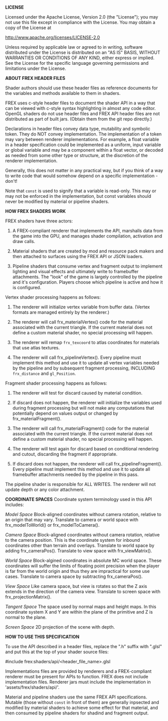 **LICENSE**

Licensed under the Apache License, Version 2.0 (the "License"); you may not
use this file except in compliance with the License.  You may obtain a copy
of the License at

  http://www.apache.org/licenses/LICENSE-2.0

Unless required by applicable law or agreed to in writing, software
distributed under the License is distributed on an "AS IS" BASIS, WITHOUT
WARRANTIES OR CONDITIONS OF ANY KIND, either express or implied.  See the
License for the specific language governing permissions and limitations under
the License.


**ABOUT FREX HEADER FILES**

Shader authors should use these header files as reference documents for the
variables and methods available to them in shaders.

FREX uses c-style header files to document the shader API in a way that can be
viewed with c-style syntax highlighting in almost any code editor.
OpenGL shaders do not use header files and FREX API header files are not 
distributed as part of built jars. (Obtain them from the git repo directly.)

Declarations in header files convey data type, mutability and symbolic token.
They do NOT convey implementation.  The implementation of a token may vary
between renderer implementations.  For example, a float variable in a header
specification could be implemented as a uniform, input variable or global variable
and may be a component within a float vector, or decoded as needed from some
other type or structure, at the discretion of the renderer implementation.

Generally, this does not matter in any practical way, but if you think of a
way to write code that would somehow depend on a specific implementation - don't!

Note that `const` is used to signify that a variable is read-only.  This may or
may not be enforced in the implementation, but const variables should never be
modified by material or pipeline shaders.


**HOW FREX SHADERS WORK**

FREX shaders have three actors:
1) A FREX-compliant renderer that implements the API, marshalls data from 
the game into the GPU, and manages shader compilation, activation and draw
calls.

2) Material shaders that are created by mod and resource pack makers and 
then attached to surfaces using the FREX API or JSON loaders. 

3) Pipeline shaders that consume vertex and fragment output to implement
lighting and visual effects and ultimately write to framebuffer attachments.
The "look" of the game is largely controlled by the pipeline and it's 
configuration.  Players choose which pipeline is active and how it is 
configured.


Vertex shader processing happens as follows:

  1) The renderer will initialize vertex variable from buffer
  data. (Vertex formats are managed entirely by the renderer.)
  
  2) The renderer will call frx_materialVertex() code for the
  material associated with the current triangle.  If the current
  material does not define a custom material shader,
  no special processing will happen.
  
  3) The renderer will remap `frx_texcoord` to atlas coordinates for
  materials that use atlas textures.
  
  4) The renderer will call frx_pipelineVertex().
  Every pipeline must implement this method and use it to update 
  all vertex variables needed by the pipeline and by subsequent fragment
  processing, INCLUDING `frx_distance` and `gl_Position`.
 
Fragment shader processing happens as follows:
 
  1) The renderer will test for discard caused by material condition.

  2) If discard does not happen, the renderer will initialize
  the variables used during fragment processing but will not
  make any computations that potentially depend on values output
  or changed by frx_materialFragment().

  3) The renderer will call frx_materialFragment() code for the
  material associated with the current triangle.  If the current
  material does not define a custom material shader,
  no special processing will happen.

  4) The renderer will test again for discard based on conditional rendering
  and cutout, discarding the fragment if appropriate.

  5) If discard does not happen, the renderer will call frx_pipelineFragment().
  Every pipeline must implement this method and use it to update
  all framebuffer attachments needed by the pipeline in this pass.

  The pipeline shader is responsible for ALL WRITES.
  The renderer will not update depth or any color attachment.
  
**COORDINATE SPACES**
Coordinate system terminology used in this API includes:

*Model Space*
Block-aligned coordinates without camera rotation, relative
to an origin that may vary. Translate to camera or world space
with frx_modelToWorld() or frx_modelToCamera().

*Camera Space*
Block-aligned coordinates without camera rotation, relative
to the camera position. This is the coordinate system for
inbound coordinates other than terrain and overlays.
Translate to world space by adding frx_cameraPos().
Translate to view space with frx_viewMatrix().

*World Space*
Block-algined coordinates in absolute MC world space.
These coordinates will suffer the limits of floating point
precision when the player is far from the world origin and
thus they are impractical for some use cases.
Translate to camera space by subtracting frx_cameraPos().

*View Space*
Like camera space, but view is rotates so that the Z axis extends
in the direction of the camera view.
Translate to screen space with frx_projectionMatrix().

*Tangent Space*
The space used by normal maps and height maps.  In this coordinate
system X and Y are within the plane of the primitive and Z is normal
to the plane.

*Screen Space*
2D projection of the scene with depth.


**HOW TO USE THIS SPECIFICATION**

To use the API described in a header files, replace the ".h" suffix with ".glsl"
and put this at the top of your shader source files:

  #include frex:shaders/api/<header_file_name>.glsl
 
Implementations files are provided by renderers and a FREX-compliant renderer
must be present for APIs to function. FREX does not include implementation files.
Renderer jars must include the implementation in 'assets/frex/shaders/api/'.
  
Material and pipeline shaders use the same FREX API specifications. 
Mutable (those without `const` in front of them) are generally inpsected and 
modified by material shaders to achieve some effect for that material, and then 
consumed by pipeline shaders for shadind and fragment output.
